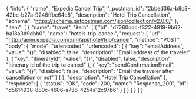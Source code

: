 {
  "info": {
    "name": "Expedia Cancel Trip",
    "_postman_id": "2bbed36a-b8c3-42bc-b27a-9248ffbe64e8",
    "description": "Hotel Trip Cancellation",
    "schema": "https://schema.getpostman.com/json/collection/v2.0.0/"
  },
  "item": [
    {
      "name": "travel",
      "item": [
        {
          "id": "d7260cdc-f322-4819-9b62-ba18a3d9dbb0",
          "name": "hotels-trip-cancel",
          "request": {
            "url": "http://apim.expedia.com/x/m/api/hotel/trip/cancel",
            "method": "POST",
            "body": {
              "mode": "urlencoded",
              "urlencoded": [
                {
                  "key": "emailAddress",
                  "value": "{}",
                  "disabled": false,
                  "description": "Email address of the traveler"
                },
                {
                  "key": "itineraryId",
                  "value": "{}",
                  "disabled": false,
                  "description": "Itinerary id of the trip to cancel"
                },
                {
                  "key": "sendConfirmationEmail",
                  "value": "{}",
                  "disabled": false,
                  "description": "Email the traveler after cancellation or not"
                }
              ]
            },
            "description": "Hotel Trip Cancellation"
          },
          "response": [
            {
              "status": "OK",
              "code": 200,
              "name": "Response_200",
              "id": "d5614938-880c-4606-a736-4254a12c97b6"
            }
          ]
        }
      ]
    }
  ]
}